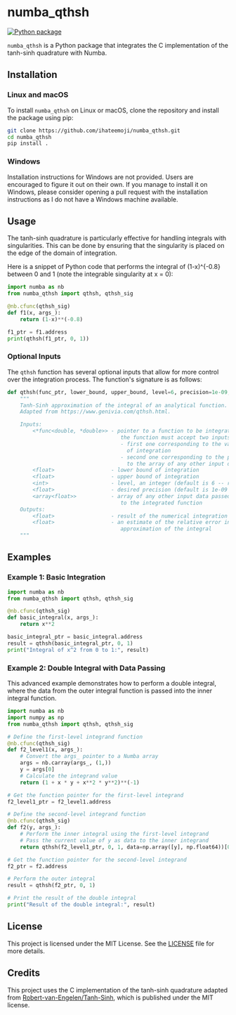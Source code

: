 # numba_qthsh

[![Python package](https://github.com/ihateemoji/numba_qthsh/actions/workflows/python-package.yml/badge.svg)](https://github.com/ihateemoji/numba_qthsh/actions/workflows/python-package.yml)

`numba_qthsh` is a Python package that integrates the C implementation of the tanh-sinh quadrature with Numba.

## Installation

### Linux and macOS

To install `numba_qthsh` on Linux or macOS, clone the repository and install the package using pip:

```bash
git clone https://github.com/ihateemoji/numba_qthsh.git
cd numba_qthsh
pip install .
```

### Windows

Installation instructions for Windows are not provided. Users are encouraged to figure it out on their own. If you manage to install it on Windows, please consider opening a pull request with the installation instructions as I do not have a Windows machine available.

## Usage

The tanh-sinh quadrature is particularly effective for handling integrals with singularities. This can be done by ensuring that the singularity is placed on the edge of the domain of integration.

Here is a snippet of Python code that performs the integral of (1-x)^{-0.8} between 0 and 1 (note the integrable singularity at x = 0):

```python
import numba as nb
from numba_qthsh import qthsh, qthsh_sig

@nb.cfunc(qthsh_sig)
def f1(x, args_):
    return (1-x)**(-0.8)

f1_ptr = f1.address
print(qthsh(f1_ptr, 0, 1))
```

### Optional Inputs

The `qthsh` function has several optional inputs that allow for more control over the integration process. The function's signature is as follows:

```python
def qthsh(func_ptr, lower_bound, upper_bound, level=6, precision=1e-09, data=None):
    """
    Tanh-Sinh approximation of the integral of an analytical function.
    Adapted from https://www.genivia.com/qthsh.html.

    Inputs:
        <*func<double, *double>> - pointer to a function to be integrated,
                                    the function must accept two inputs:
                                    - first one corresponding to the variable
                                      of integration
                                    - second one corresponding to the pointer
                                      to the array of any other input data required
        <float>                  - lower bound of integration
        <float>                  - upper bound of integration
        <int>                    - level, an integer (default is 6 -- recommended)
        <float>                  - desired precision (default is 1e-09 -- recommended)
        <array<float>>           - array of any other input data passed through
                                    to the integrated function
    Outputs:
        <float>                  - result of the numerical integration
        <float>                  - an estimate of the relative error in the
                                    approximation of the integral
    """
```


## Examples

### Example 1: Basic Integration

```python
import numba as nb
from numba_qthsh import qthsh, qthsh_sig

@nb.cfunc(qthsh_sig)
def basic_integral(x, args_):
    return x**2

basic_integral_ptr = basic_integral.address
result = qthsh(basic_integral_ptr, 0, 1)
print("Integral of x^2 from 0 to 1:", result)
```

### Example 2: Double Integral with Data Passing

This advanced example demonstrates how to perform a double integral, where the data from the outer integral function is passed into the inner integral function.

```python
import numba as nb
import numpy as np
from numba_qthsh import qthsh, qthsh_sig

# Define the first-level integrand function
@nb.cfunc(qthsh_sig)
def f2_level1(x, args_):
    # Convert the args_ pointer to a Numba array
    args = nb.carray(args_, (1,))
    y = args[0]
    # Calculate the integrand value
    return (1 + x * y + x**2 * y**2)**(-1)

# Get the function pointer for the first-level integrand
f2_level1_ptr = f2_level1.address

# Define the second-level integrand function
@nb.cfunc(qthsh_sig)
def f2(y, args_):
    # Perform the inner integral using the first-level integrand
    # Pass the current value of y as data to the inner integrand
    return qthsh(f2_level1_ptr, 0, 1, data=np.array([y], np.float64))[0]

# Get the function pointer for the second-level integrand
f2_ptr = f2.address

# Perform the outer integral
result = qthsh(f2_ptr, 0, 1)

# Print the result of the double integral
print("Result of the double integral:", result)
```

## License

This project is licensed under the MIT License. See the [LICENSE](LICENSE) file for more details.

## Credits

This project uses the C implementation of the tanh-sinh quadrature adapted from [Robert-van-Engelen/Tanh-Sinh](https://github.com/Robert-van-Engelen/Tanh-Sinh), which is published under the MIT license.

